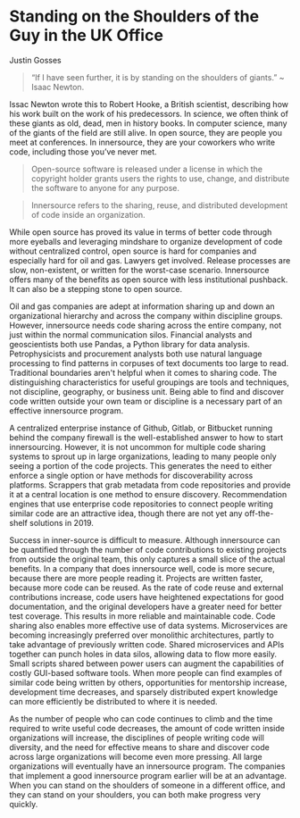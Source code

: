 # Standing on the Shoulders of the Guy in the UK Office
 
Justin Gosses
 
> “If I have seen further, it is by standing on the shoulders of giants.” ~ Isaac Newton.

Issac Newton wrote this to Robert Hooke, a British scientist, describing how his work built on the work of his predecessors. In science, we often think of these giants as old, dead, men in history books. In computer science, many of the giants of the field are still alive. In open source, they are people you meet at conferences. In innersource, they are your coworkers who write code, including those you’ve never met.

> Open-source software is released under a license in which the copyright holder grants users the rights to use, change, and distribute the software to anyone for any purpose. 

> Innersource refers to the sharing, reuse, and distributed development of code inside an organization. 

While open source has proved its value in terms of better code through more eyeballs and leveraging mindshare to organize development of code without centralized control, open source is hard for companies and especially hard for oil and gas. Lawyers get involved. Release processes are slow, non-existent, or written for the worst-case scenario. Innersource offers many of the benefits as open source with less institutional pushback. It can also be a stepping stone to open source.

Oil and gas companies are adept at information sharing up and down an organizational hierarchy and across the company within discipline groups. However, innersource needs code sharing across the entire company, not just within the normal communication silos. Financial analysts and geoscientists both use Pandas, a Python library for data analysis. Petrophysicists and procurement analysts both use natural language processing to find patterns in corpuses of text documents too large to read. Traditional boundaries aren't helpful when it comes to sharing code. The distinguishing characteristics for useful groupings are tools and techniques, not discipline, geography, or business unit. Being able to find and discover code written outside your own team or discipline is a necessary part of an effective innersource program.

A centralized enterprise instance of Github, Gitlab, or Bitbucket running behind the company firewall is the well-established answer to how to start innersourcing. However, it is not uncommon for multiple code sharing systems to sprout up in large organizations, leading to many people only seeing a portion of the code projects. This generates the need to either enforce a single option or have methods for discoverability across platforms. Scrappers that grab metadata from code repositories and provide it at a central location is one method to ensure discovery.  Recommendation engines that use enterprise code repositories to connect people writing similar code are an attractive idea, though there are not yet any off-the-shelf solutions in 2019.

Success in inner-source is difficult to measure. Although innersource can be quantified through the number of code contributions to existing projects from outside the original team, this only captures a small slice of the actual benefits. In a company that does innersource well, code is more secure, because there are more people reading it. Projects are written faster, because more code can be reused. As the rate of code reuse and external contributions increase, code users have heightened expectations for good documentation, and the original developers have a greater need for better test coverage. This results in more reliable and maintainable code. Code sharing also enables more effective use of data systems. Microservices are becoming increasingly preferred over monolithic architectures, partly to take advantage of previously written code. Shared microservices and APIs together can punch holes in data silos, allowing data to flow more easily. Small scripts shared between power users can augment the capabilities of costly GUI-based software tools. When more people can find examples of similar code being written by others, opportunities for mentorship increase, development time decreases, and sparsely distributed expert knowledge can more efficiently be distributed to where it is needed.

As the number of people who can code continues to climb and the time required to write useful code decreases, the amount of code written inside organizations will increase, the disciplines of people writing code will diversity, and the need for effective means to share and discover code across large organizations will become even more pressing. All large organizations will eventually have an innersource program. The companies that implement a good innersource program earlier will be at an advantage. When you can stand on the shoulders of someone in a different office, and they can stand on your shoulders, you can both make progress very quickly.
